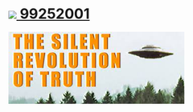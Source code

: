 





#  [![](https://pub.idqqimg.com/wpa/images/group.png) 99252001](https://qm.qq.com/cgi-bin/qm/qr?k=fGj3vHDbbkQZhMOY3JPylihnxi9SqTFz&jump_from=webapi)
 [![figu.org.cn](profile/images/the-silent-revolution-of-truth.jpg)](https://qm.qq.com/cgi-bin/qm/qr?k=fGj3vHDbbkQZhMOY3JPylihnxi9SqTFz&jump_from=webapi)
